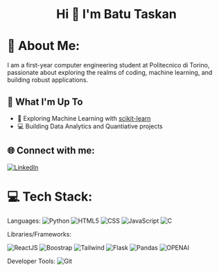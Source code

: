 <h1 align="center">Hi 👋 I'm Batu Taskan</h1>

# 💫 About Me:
I am a first-year computer engineering student at Politecnico di Torino, passionate about exploring the realms of coding, machine learning, and building robust applications.

## 🚀 What I'm Up To

- 🤖 Exploring Machine Learning with [scikit-learn](https://scikit-learn.org/)
- 💻 Building Data Analytics and Quantiative projects
  


## 🌐 Connect with me:
[![LinkedIn](https://img.shields.io/badge/LinkedIn-%230077B5.svg?logo=linkedin&logoColor=white)](https://www.linkedin.com/in/batu-taşkan/)

# 💻 Tech Stack:
Languages: 
![Python](https://img.shields.io/badge/python-%233776AB.svg?style=for-the-badge&logo=python&logoColor=white) 
![HTML5](https://img.shields.io/badge/html5-%23E34F26.svg?style=for-the-badge&logo=html5&logoColor=white) 
![CSS](https://img.shields.io/badge/css-%231572B6.svg?style=for-the-badge&logo=css3&logoColor=white) 
![JavaScript](https://img.shields.io/badge/javascript-%23323330.svg?style=for-the-badge&logo=javascript&logoColor=%23F7DF1E) 
![C](https://img.shields.io/badge/C-00599C?style=for-the-badge&logo=c&logoColor=white) 

Libraries/Frameworks: 

![ReactJS](https://img.shields.io/badge/react-%2320232a.svg?style=for-the-badge&logo=react&logoColor=%2361DAFB)
![Boostrap](https://img.shields.io/badge/bootstrap-%232323f6Ea?style=for-the-badge&logo=bootstrap)
![Tailwind](https://img.shields.io/badge/tailwindcss-%2307405e.svg?style=for-the-badge&logo=tailwindcss&logoColor=%2361DAFB)
![Flask](https://img.shields.io/badge/flask-%23092E20.svg?style=for-the-badge&logo=flask&logoColor=F2F4F9)
![Pandas](https://img.shields.io/badge/pandas-316192?style=for-the-badge&logo=pandas&logoColor=white)
![OPENAI](https://img.shields.io/badge/openaiapi-%2300000a.svg?style=for-the-badge&logo=openai&logoColor=F2F4F9)



Developer Tools: 
![Git](https://img.shields.io/badge/git-%23F05033.svg?style=for-the-badge&logo=git&logoColor=white)


